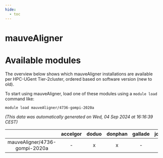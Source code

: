 ```yaml
---
hide:
  - toc
---
```


mauveAligner
============

# Available modules


The overview below shows which mauveAligner installations are available per HPC-UGent Tier-2cluster, ordered based on software version (new to old).

To start using mauveAligner, load one of these modules using a `module load` command like:

```shell
module load mauveAligner/4736-gompi-2020a
```

*(This data was automatically generated on Wed, 04 Sep 2024 at 16:16:39 CEST)*  

| |accelgor|doduo|donphan|gallade|joltik|shinx|skitty|
| :---: | :---: | :---: | :---: | :---: | :---: | :---: | :---: |
|mauveAligner/4736-gompi-2020a|-|x|x|-|x|-|x|
